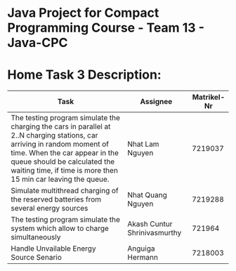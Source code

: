 # Java Project for Compact Programming Course - Team 13 - Java-CPC

# Home Task 3 Description:

| Task | Assignee | Matrikel-Nr  |
| -------- | -------- | -------- |
The testing program simulate the charging the cars in parallel at 2..N charging stations, car arriving in random moment of time. When the car appear in the queue should be calculated the waiting time, if time is more then 15 min car leaving the queue.	 | Nhat Lam Nguyen | 7219037 |
Simulate multithread charging of the reserved batteries from several energy sources	 | Nhat Quang Nguyen | 7219288 |
The testing program simulate the system which allow to charge simultaneously	 | Akash Cuntur Shrinivasmurthy | 721964 |
Handle Unvailable Energy Source Senario	 | Anguiga Hermann |  7218003 |

